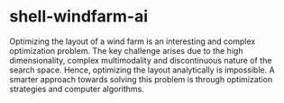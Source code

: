 # shell-windfarm-ai
Optimizing the layout of a wind farm is an interesting and complex optimization problem. The key challenge arises due to the high dimensionality, complex multimodality and discontinuous nature of the search space. Hence, optimizing the layout analytically is impossible. A smarter approach towards solving this problem is through optimization strategies and computer algorithms.
